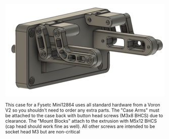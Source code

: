 ![Image of Display Case](http://github.com/Iakabos/VoronUsers/blob/master/printer_mods/Iakabos/Mini12864_display_mount/Display_mount.png)

This case for a Fysetc Mini12864 uses all standard hardware from a Voron V2 so you shouldn't need to order any extra parts. The "Case Arms"
must be attached to the case back with button head screws (M3x8 BHCS) due to clearance. The "Mount Blocks" attach to the extrusion with
M5x12 BHCS (cap head should work fine as well). All other screws are intended to be socket head M3 but are non-critical
